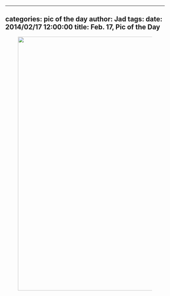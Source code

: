 
---
categories: pic of the day
author: Jad
tags: 
date: 2014/02/17 12:00:00
title: Feb. 17, Pic of the Day 
---

<figure>
<img src="/img/2014/02/17/img_1488_medium.jpg" height="800" width="600" />
<figcaption></figcaption>
</figure>
